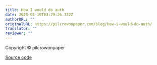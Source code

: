 ```yaml
---
title: How I would do auth
date: 2025-03-10T03:29:26.732Z
authorURL: ""
originalURL: https://pilcrowonpaper.com/blog/how-i-would-do-auth/
translator: ""
reviewer: ""
---
```


Copyright © pilcrowonpaper

<!-- more -->

[Source code][1]

[1]: https://github.com/pilcrowonpaper/pilcrow